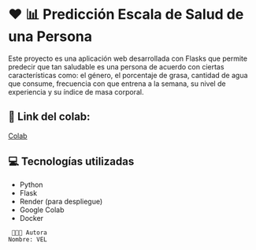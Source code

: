 # :hearts: :bar_chart: Predicción Escala de Salud de una Persona

Este proyecto es una aplicación web desarrollada con Flasks que permite predecir que tan saludable es una persona de acuerdo con ciertas características como: el género, el porcentaje de grasa, cantidad de agua que consume, frecuencia con que entrena a la semana, su nivel de experiencia y su índice de masa corporal.


## :link: Link del colab: 
[Colab](https://colab.research.google.com/drive/1CWWEfohJGe9jXajRc0K-SAb_YIEVHI9U#scrollTo=NPjYTjRph8Ei)

## :computer: Tecnologías utilizadas

- Python
- Flask
- Render (para despliegue)
- Google Colab
- Docker

```
 👩🏻‍🦱 Autora
Nombre: VEL
```
